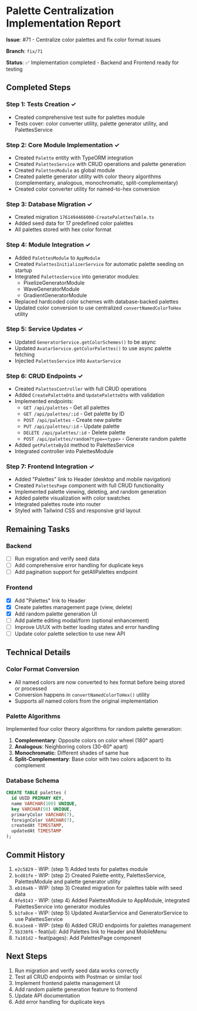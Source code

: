 # Palette Centralization Implementation Report

**Issue**: #71 - Centralize color palettes and fix color format issues

**Branch**: `fix/71`

**Status**: ✅ Implementation completed - Backend and Frontend ready for testing

## Completed Steps

### Step 1: Tests Creation ✓
- Created comprehensive test suite for palettes module
- Tests cover: color converter utility, palette generator utility, and PalettesService

### Step 2: Core Module Implementation ✓
- Created `Palette` entity with TypeORM integration
- Created `PalettesService` with CRUD operations and palette generation
- Created `PalettesModule` as global module
- Created palette generator utility with color theory algorithms (complementary, analogous, monochromatic, split-complementary)
- Created color converter utility for named-to-hex conversion

### Step 3: Database Migration ✓
- Created migration `1761494466000-CreatePalettesTable.ts`
- Added seed data for 17 predefined color palettes
- All palettes stored with hex color format

### Step 4: Module Integration ✓
- Added `PalettesModule` to `AppModule`
- Created `PalettesInitializerService` for automatic palette seeding on startup
- Integrated `PalettesService` into generator modules:
  - PixelizeGeneratorModule
  - WaveGeneratorModule
  - GradientGeneratorModule
- Replaced hardcoded color schemes with database-backed palettes
- Updated color conversion to use centralized `convertNamedColorToHex` utility

### Step 5: Service Updates ✓
- Updated `GeneratorService.getColorSchemes()` to be async
- Updated `AvatarService.getColorPalettes()` to use async palette fetching
- Injected `PalettesService` into `AvatarService`

### Step 6: CRUD Endpoints ✓
- Created `PalettesController` with full CRUD operations
- Added `CreatePaletteDto` and `UpdatePaletteDto` with validation
- Implemented endpoints:
  - `GET /api/palettes` - Get all palettes
  - `GET /api/palettes/:id` - Get palette by ID
  - `POST /api/palettes` - Create new palette
  - `PUT /api/palettes/:id` - Update palette
  - `DELETE /api/palettes/:id` - Delete palette
  - `POST /api/palettes/random?type=<type>` - Generate random palette
- Added `getPaletteById` method to PalettesService
- Integrated controller into PalettesModule

### Step 7: Frontend Integration ✓
- Added "Palettes" link to Header (desktop and mobile navigation)
- Created `PalettesPage` component with full CRUD functionality
- Implemented palette viewing, deleting, and random generation
- Added palette visualization with color swatches
- Integrated palettes route into router
- Styled with Tailwind CSS and responsive grid layout

## Remaining Tasks

### Backend
- [ ] Run migration and verify seed data
- [ ] Add comprehensive error handling for duplicate keys
- [ ] Add pagination support for getAllPalettes endpoint

### Frontend
- [x] Add "Palettes" link to Header
- [x] Create palettes management page (view, delete)
- [x] Add random palette generation UI
- [ ] Add palette editing modal/form (optional enhancement)
- [ ] Improve UI/UX with better loading states and error handling
- [ ] Update color palette selection to use new API

## Technical Details

### Color Format Conversion
- All named colors are now converted to hex format before being stored or processed
- Conversion happens in `convertNamedColorToHex()` utility
- Supports all named colors from the original implementation

### Palette Algorithms
Implemented four color theory algorithms for random palette generation:
1. **Complementary**: Opposite colors on color wheel (180° apart)
2. **Analogous**: Neighboring colors (30-60° apart)
3. **Monochromatic**: Different shades of same hue
4. **Split-Complementary**: Base color with two colors adjacent to its complement

### Database Schema
```sql
CREATE TABLE palettes (
  id UUID PRIMARY KEY,
  name VARCHAR(100) UNIQUE,
  key VARCHAR(50) UNIQUE,
  primaryColor VARCHAR(7),
  foreignColor VARCHAR(7),
  createdAt TIMESTAMP,
  updatedAt TIMESTAMP
);
```

## Commit History

1. `e2c5829` - WIP: (step 1) Added tests for palettes module
2. `bcd81fe` - WIP: (step 2) Created Palette entity, PalettesService, PalettesModule and palette generator utility
3. `eb10a4b` - WIP: (step 3) Created migration for palettes table with seed data
4. `9fe9143` - WIP: (step 4) Added PalettesModule to AppModule, integrated PalettesService into generator modules
5. `b1fa8ce` - WIP: (step 5) Updated AvatarService and GeneratorService to use PalettesService
6. `8ca1ee8` - WIP: (step 6) Added CRUD endpoints for palettes management
7. `5b338f6` - feat(ui): Add Palettes link to Header and MobileMenu
8. `7a101d2` - feat(pages): Add PalettesPage component

## Next Steps

1. Run migration and verify seed data works correctly
2. Test all CRUD endpoints with Postman or similar tool
3. Implement frontend palette management UI
4. Add random palette generation feature to frontend
5. Update API documentation
6. Add error handling for duplicate keys

